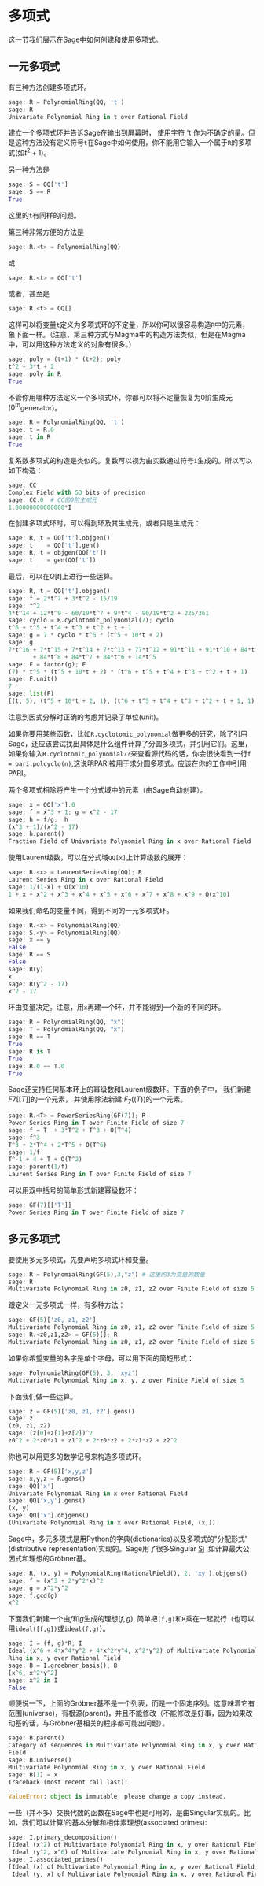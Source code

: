# 多项式 


这一节我们展示在Sage中如何创建和使用多项式。

## 一元多项式 


有三种方法创建多项式环。
```py
sage: R = PolynomialRing(QQ, 't')
sage: R
Univariate Polynomial Ring in t over Rational Field
```


建立一个多项式环并告诉Sage在输出到屏幕时， 使用字符 \'t\'作为不确定的量。但是这种方法没有定义符号`t`在Sage中如何使用，你不能用它输入一个属于`R`的多项式(如$t^2+1$)。

另一种方法是
```py
sage: S = QQ['t']
sage: S == R
True
```


这里的`t`有同样的问题。

第三种非常方便的方法是
```py
sage: R.<t> = PolynomialRing(QQ)
```


或
```py
sage: R.<t> = QQ['t']
```


或者，甚至是
```py
sage: R.<t> = QQ[]
```


这样可以将变量`t`定义为多项式环的不定量，所以你可以很容易构造`R`中的元素，象下面一样。（注意，第三种方式与Magma中的构造方法类似，但是在Magma中，可以用这种方法定义的对象有很多。）
```py
sage: poly = (t+1) * (t+2); poly
t^2 + 3*t + 2
sage: poly in R
True
```


不管你用哪种方法定义一个多项式环，你都可以将不定量恢复为0阶生成元($0^{th}$generator)。
```py
sage: R = PolynomialRing(QQ, 't')
sage: t = R.0
sage: t in R
True
```


复系数多项式的构造是类似的。复数可以视为由实数通过符号`i`生成的。所以可以如下构造：
```py
sage: CC
Complex Field with 53 bits of precision
sage: CC.0  # CC的0阶生成元
1.00000000000000*I
```


在创建多项式环时，可以得到环及其生成元，或者只是生成元：
```py
sage: R, t = QQ['t'].objgen()
sage: t    = QQ['t'].gen()
sage: R, t = objgen(QQ['t'])
sage: t    = gen(QQ['t'])
```


最后，可以在$Q[t]$上进行一些运算。
```py
sage: R, t = QQ['t'].objgen()
sage: f = 2*t^7 + 3*t^2 - 15/19
sage: f^2
4*t^14 + 12*t^9 - 60/19*t^7 + 9*t^4 - 90/19*t^2 + 225/361
sage: cyclo = R.cyclotomic_polynomial(7); cyclo
t^6 + t^5 + t^4 + t^3 + t^2 + t + 1
sage: g = 7 * cyclo * t^5 * (t^5 + 10*t + 2)
sage: g
7*t^16 + 7*t^15 + 7*t^14 + 7*t^13 + 77*t^12 + 91*t^11 + 91*t^10 + 84*t^9 
       + 84*t^8 + 84*t^7 + 84*t^6 + 14*t^5
sage: F = factor(g); F
(7) * t^5 * (t^5 + 10*t + 2) * (t^6 + t^5 + t^4 + t^3 + t^2 + t + 1)
sage: F.unit()
7
sage: list(F)
[(t, 5), (t^5 + 10*t + 2, 1), (t^6 + t^5 + t^4 + t^3 + t^2 + t + 1, 1)]
```


注意到因式分解时正确的考虑并记录了单位(unit)。

如果你要用某些函数，比如`R.cyclotomic_polynomial`做更多的研究，除了引用Sage，还应该尝试找出具体是什么组件计算了分圆多项式，并引用它们。这里，如果你输入`R.cyclotomic_polynomial??`来查看源代码的话，你会很快看到一行`f = pari.polcyclo(n)`,这说明PARI被用于求分圆多项式。应该在你的工作中引用PARI。

两个多项式相除将产生一个分式域中的元素（由Sage自动创建）。
```py
sage: x = QQ['x'].0
sage: f = x^3 + 1; g = x^2 - 17
sage: h = f/g;  h
(x^3 + 1)/(x^2 - 17)
sage: h.parent()
Fraction Field of Univariate Polynomial Ring in x over Rational Field
```


使用Laurent级数，可以在分式域`QQ[x]`上计算级数的展开：
```py
sage: R.<x> = LaurentSeriesRing(QQ); R
Laurent Series Ring in x over Rational Field
sage: 1/(1-x) + O(x^10)
1 + x + x^2 + x^3 + x^4 + x^5 + x^6 + x^7 + x^8 + x^9 + O(x^10)
```


如果我们命名的变量不同，得到不同的一元多项式环。
```py
sage: R.<x> = PolynomialRing(QQ)
sage: S.<y> = PolynomialRing(QQ)
sage: x == y
False
sage: R == S
False
sage: R(y)
x
sage: R(y^2 - 17)
x^2 - 17
```


环由变量决定。注意，用`x`再建一个环，并不能得到一个新的不同的环。
```py
sage: R = PolynomialRing(QQ, "x")
sage: T = PolynomialRing(QQ, "x")
sage: R == T
True      
sage: R is T
True
sage: R.0 == T.0
True
```


Sage还支持任何基本环上的幂级数和Laurent级数环。下面的例子中， 我们新建$F{7}[[T]]$的一个元素， 并使用除法新建:$F_{7}((T))$的一个元素。
```py
sage: R.<T> = PowerSeriesRing(GF(7)); R
Power Series Ring in T over Finite Field of size 7
sage: f = T  + 3*T^2 + T^3 + O(T^4)
sage: f^3
T^3 + 2*T^4 + 2*T^5 + O(T^6)
sage: 1/f
T^-1 + 4 + T + O(T^2)
sage: parent(1/f)
Laurent Series Ring in T over Finite Field of size 7
```


可以用双中括号的简单形式新建幂级数环：
```py
sage: GF(7)[['T']]
Power Series Ring in T over Finite Field of size 7
```


## 多元多项式

要使用多元多项式，先要声明多项式环和变量。
```py
sage: R = PolynomialRing(GF(5),3,"z") # 这里的3为变量的数量
sage: R
Multivariate Polynomial Ring in z0, z1, z2 over Finite Field of size 5
```


跟定义一元多项式一样，有多种方法：
```py
sage: GF(5)['z0, z1, z2']
Multivariate Polynomial Ring in z0, z1, z2 over Finite Field of size 5
sage: R.<z0,z1,z2> = GF(5)[]; R
Multivariate Polynomial Ring in z0, z1, z2 over Finite Field of size 5
```


如果你希望变量的名字是单个字母，可以用下面的简短形式：
```py
sage: PolynomialRing(GF(5), 3, 'xyz')
Multivariate Polynomial Ring in x, y, z over Finite Field of size 5
```


下面我们做一些运算。
```py
sage: z = GF(5)['z0, z1, z2'].gens()
sage: z
(z0, z1, z2)
sage: (z[0]+z[1]+z[2])^2
z0^2 + 2*z0*z1 + z1^2 + 2*z0*z2 + 2*z1*z2 + z2^2
```


你也可以用更多的数学记号来构造多项式环。
```py
sage: R = GF(5)['x,y,z']
sage: x,y,z = R.gens()
sage: QQ['x']
Univariate Polynomial Ring in x over Rational Field
sage: QQ['x,y'].gens()
(x, y)
sage: QQ['x'].objgens()
(Univariate Polynomial Ring in x over Rational Field, (x,))
```


Sage中，多元多项式是用Python的字典(dictionaries)以及多项式的"分配形式"(distributive representation)实现的。Sage用了很多Singular [Si](http://www.singular.uni-kl.de) ,如计算最大公因式和理想的Gröbner基。
```py
sage: R, (x, y) = PolynomialRing(RationalField(), 2, 'xy').objgens()
sage: f = (x^3 + 2*y^2*x)^2
sage: g = x^2*y^2
sage: f.gcd(g)
x^2
```


下面我们新建一个由$f$和$g$生成的理想$(f,g)$, 简单把`(f,g)`和`R`乘在一起就行（也可以用`ideal([f,g])`或`ideal(f,g)`）。
```py
sage: I = (f, g)*R; I
Ideal (x^6 + 4*x^4*y^2 + 4*x^2*y^4, x^2*y^2) of Multivariate Polynomial 
Ring in x, y over Rational Field
sage: B = I.groebner_basis(); B
[x^6, x^2*y^2]
sage: x^2 in I
False
```


顺便说一下，上面的Gröbner基不是一个列表，而是一个固定序列。这意味着它有范围(universe)，有根源(parent)，并且不能修改（不能修改是好事，因为如果改动基的话，与Gröbner基相关的程序都可能出问题）。
```py
sage: B.parent()
Category of sequences in Multivariate Polynomial Ring in x, y over Rational 
Field
sage: B.universe()
Multivariate Polynomial Ring in x, y over Rational Field
sage: B[1] = x
Traceback (most recent call last):
...
ValueError: object is immutable; please change a copy instead.
```


一些（并不多）交换代数的函数在Sage中也是可用的，是由Singular实现的。比如，我们可以计算$I$的基本分解和相伴素理想(associated primes):
```py
sage: I.primary_decomposition()
[Ideal (x^2) of Multivariate Polynomial Ring in x, y over Rational Field,
 Ideal (y^2, x^6) of Multivariate Polynomial Ring in x, y over Rational Field]
sage: I.associated_primes()
[Ideal (x) of Multivariate Polynomial Ring in x, y over Rational Field,
 Ideal (y, x) of Multivariate Polynomial Ring in x, y over Rational Field]
```


